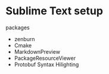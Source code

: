# Sublime Text setup

packages
- zenburn
- Cmake
- MarkdownPreview
- PackageResourceViewer
- Protobuf Syntax Hilighting